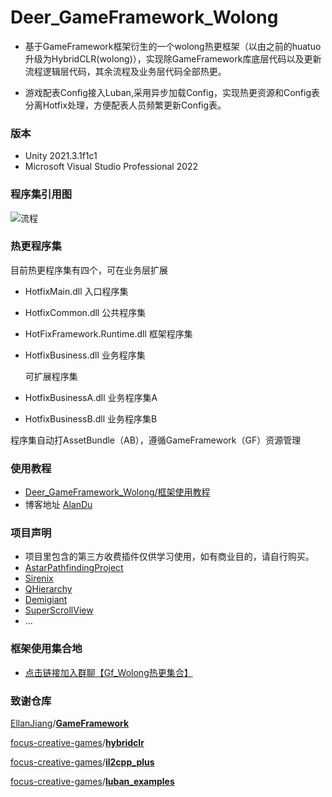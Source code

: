 # Deer_GameFramework_Wolong
- 基于GameFramework框架衍生的一个wolong热更框架（以由之前的huatuo升级为HybridCLR(wolong)），实现除GameFramework库底层代码以及更新流程逻辑层代码，其余流程及业务层代码全部热更。

- 游戏配表Config接入Luban,采用异步加载Config，实现热更资源和Config表分离Hotfix处理，方便配表人员频繁更新Config表。

### 版本

- Unity 2021.3.1f1c1
- Microsoft Visual Studio Professional 2022 

### 程序集引用图

![流程](https://github.com/It-Life/Deer_GameFramework_Wolong/blob/2021.3.1/DescDocu/%E6%B5%81%E7%A8%8B.png?raw=true)

### 热更程序集

目前热更程序集有四个，可在业务层扩展

- HotfixMain.dll  入口程序集

- HotfixCommon.dll 公共程序集

- HotFixFramework.Runtime.dll 框架程序集

- HotfixBusiness.dll 业务程序集

  可扩展程序集

- HotfixBusinessA.dll 业务程序集A

- HotfixBusinessB.dll 业务程序集B

程序集自动打AssetBundle（AB），遵循GameFramework（GF）资源管理

### 使用教程

* [Deer_GameFramework_Wolong/框架使用教程](https://github.com/It-Life/Deer_GameFramework_Wolong/blob/2021.3.1/DescDocu/%E6%A1%86%E6%9E%B6%E4%BD%BF%E7%94%A8%E6%95%99%E7%A8%8B.md)
* 博客地址 [AlanDu](https://www.cnblogs.com/AlanDu/)

### 项目声明

- 项目里包含的第三方收费插件仅供学习使用，如有商业目的，请自行购买。
- [AstarPathfindingProject](https://arongranberg.com/astar/)
- [Sirenix](https://odininspector.com/?utm_source=assetstore&utm_medium=description_link&utm_campaign=default/)
- [QHierarchy](https://assetstore.unity.com/packages/tools/utilities/qhierarchy-28577?locale=zh-CN)
- [Demigiant](https://assetstore.unity.com/packages/tools/visual-scripting/dotween-pro-32416)
- [SuperScrollView](https://assetstore.unity.com/packages/tools/gui/ugui-super-scrollview-86572)
- ...

### 框架使用集合地

- [点击链接加入群聊【Gf_Wolong热更集合】](https://jq.qq.com/?_wv=1027&k=18qNRFnH)

### 致谢仓库

[EllanJiang](https://github.com/EllanJiang)/**[GameFramework](https://github.com/EllanJiang/GameFramework)**

[focus-creative-games](https://github.com/focus-creative-games)/**[hybridclr](https://github.com/focus-creative-games/hybridclr)**

[focus-creative-games](https://github.com/focus-creative-games)/**[il2cpp_plus](https://github.com/pirunxi/il2cpp_plus)**

[focus-creative-games](https://github.com/focus-creative-games)/**[luban_examples](https://github.com/focus-creative-games/luban_examples)**
